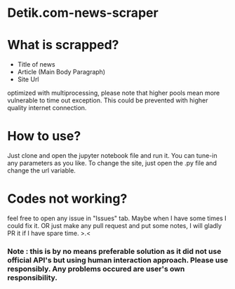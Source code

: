 # Detik.com-news-scraper

# What is scrapped?
- Title of news
- Article (Main Body Paragraph)
- Site Url 

optimized with multiprocessing, please note that higher pools mean more vulnerable to time out exception. This could be prevented with higher quality internet connection.

# How to use?
Just clone and open the jupyter notebook file and run it. You can tune-in any parameters as you like. To change the site, just open the .py file and change the url variable.

# Codes not working?
feel free to open any issue in "Issues" tab. Maybe when I have some times I could fix it. OR
just make any pull request and put some notes, I will gladly PR it if I have spare time. >.<

### Note : this is by no means preferable solution as it did not use official API's but using human interaction approach. Please use responsibly. Any problems occured are user's own responsibility.
